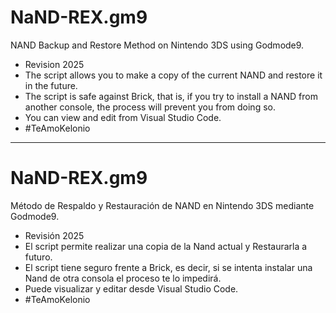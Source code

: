 # NaND-REX.gm9
NAND Backup and Restore Method on Nintendo 3DS using Godmode9.
- Revision 2025
- The script allows you to make a copy of the current NAND and restore it in the future.
- The script is safe against Brick, that is, if you try to install a NAND from another console, the process will prevent you from doing so.
- You can view and edit from Visual Studio Code.
- #TeAmoKelonio

_____________________

# NaND-REX.gm9 
Método de Respaldo y Restauración de NAND en Nintendo 3DS mediante Godmode9. 
- Revisión 2025
- El script permite realizar una copia de la Nand actual y Restaurarla a futuro.
- El script tiene seguro frente a Brick, es decir, si se intenta instalar una Nand de otra consola el proceso te lo impedirá.
- Puede visualizar y editar desde Visual Studio Code.
- #TeAmoKelonio
